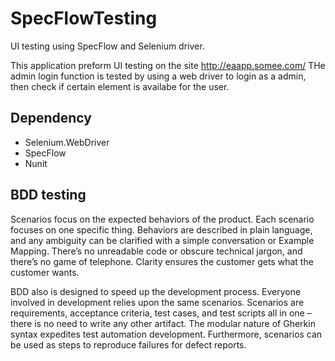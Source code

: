 # SpecFlowTesting
UI testing using SpecFlow and Selenium driver. 

This application preform UI testing on the site http://eaapp.somee.com/
THe admin login function is tested by using a web driver to login as a admin, then check if certain element is availabe for the user. 


## Dependency

- Selenium.WebDriver
- SpecFlow
- Nunit



## BDD testing 
Scenarios focus on the expected behaviors of the product. Each scenario focuses on one specific thing. Behaviors are described in plain language, and any ambiguity can be clarified with a simple conversation or Example Mapping. There’s no unreadable code or obscure technical jargon, and there’s no game of telephone. Clarity ensures the customer gets what the customer wants.

BDD also is designed to speed up the development process. Everyone involved in development relies upon the same scenarios. Scenarios are requirements, acceptance criteria, test cases, and test scripts all in one – there is no need to write any other artifact. The modular nature of Gherkin syntax expedites test automation development. Furthermore, scenarios can be used as steps to reproduce failures for defect reports.
